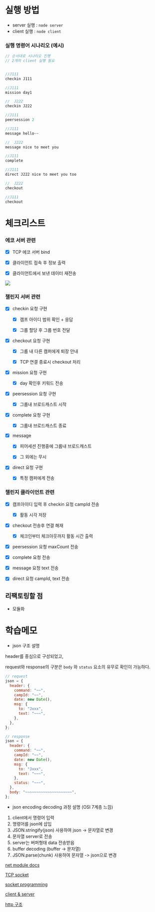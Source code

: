 # 실행 방법

- server 실행 : `node server`
- client 실행 : `node client`

### 실행 명령어 시나리오 (예시)

```javascript
// 순서대로 시나리오 진행
// 2개의 client 실행 필요


//J111
checkin J111

//J111
mission day1

//  J222
checkin J222

//J111
peersession 2

//J111
message hello~~

//  J222
message nice to meet you

//J111
complete

//J111
direct J222 nice to meet you too

//  J222
checkout

//J111
checkout

```

# 체크리스트

### 에코 서버 관련

- [x] TCP 에코 서버 bind

- [x] 클라이언트 접속 후 정보 출력

- [x] 클라이언트에서 보낸 데이터 재전송

![](https://postfiles.pstatic.net/MjAyMjA4MTFfMjAg/MDAxNjYwMjAwNDc3MDUz.7Ju3g1AtjORkbgKrWAh1o_mtCz5fqTYGHWFXaIla1Tog.cBWcxIEnLc3gkucEVp5geZVmZAp1wFVw5NuQdXQuG7Yg.GIF.kgu0515/ezgif-4-b23322af0d.gif?type=w773)

### 챌린지 서버 관련

- [x] checkin 요청 구현

  - [x] 캠프 아이디 범위 확인 + 응답

  - [x] 그룹 할당 후 그룹 번호 전달

- [x] checkout 요청 구현

  - [x] 그룹 내 다른 캠퍼에게 퇴장 안내

  - [x] TCP 연결 종료시 checkout 처리

- [x] mission 요청 구현

  - [x] day 확인후 키워드 전송

- [x] peersession 요청 구현

  - [x] 그룹내 브로드캐스트 시작

- [x] complete 요청 구현

  - [x] 그룹내 브로드캐스트 종료

- [x] message

  - [x] 피어세션 진행중에 그룹내 브로드캐스트

  - [x] 그 외에는 무시

- [x] direct 요청 구현

  - [x] 특정 캠퍼에게 전송

### 챌린지 클라이언트 관련

- [x] 캠프아이디 입력 후 checkin 요청 campId 전송

  - [x] 활동 시각 저장

- [x] checkout 전송후 연결 해재

  - [x] 체크인부터 체크아웃까지 활동 시간 출력

- [x] peersession 요청 maxCount 전송

- [x] complete 요청 전송

- [x] message 요청 text 전송

- [x] direct 요청 campId, text 전송

## 리팩토링할 점

- 모듈화

# 학습메모

- json 구조 설명

header를 중심으로 구성되었고,

request와 response의 구분은 `body` 와 `status` 요소의 유무로 확인이 가능하다.

```javascript
// request
json = {
  header: {
    command: "~~",
    campId: "~~",
    date: new Date(),
    msg: {
      to: "Jxxx",
      text: "~~~",
    },
  },
};
```

```javascript
// response
json = {
  header: {
    command: "~~",
    campId: "~~",
    date: new Date(),
    msg: {
      to: "Jxxx",
      text: "~~~",
    },
    status: "~~~",
  },
  body: "~~~~~~~~~~~~~~~~~~~~~",
};
```

- json encoding decoding 과정 설명 (OSI 7계층 느낌)

1. client에서 명령어 입력
2. 명령어를 json에 삽입
3. JSON.stringify(json) 사용하여 json -> 문자열로 변경
4. 문자열 server로 전송
5. server는 버퍼형태 data 전송받음
6. buffer decoding (buffer -> 문자열)
7. JSON.parse(chunk) 사용하여 문자열 -> json으로 변경

[net module docs](https://nodejs.org/api/net.html)

[TCP socket](https://mindflip.github.io/node.js/Nodejs_TCP_Socket/)

[socket programming](https://recipes4dev.tistory.com/153)

[client & server](https://velog.io/@wanzekim/HTTP)

[http 구조](https://programmer93.tistory.com/60)
